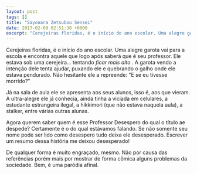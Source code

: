 ```yaml
---
layout: post
tags: []
title: "Sayonara Zetsubou Sensei"
date: 2017-02-09 02:51:38 +0000
excerpt: "Cerejeiras floridas, é o início do ano escolar. Uma alegre garota vai para a escola e encontra aquele que logo após saberá que é seu..."
---
```


Cerejeiras floridas, é o início do ano escolar. Uma alegre garota vai para a escola e encontra aquele que logo após saberá que é seu professor. Ele estava sob uma cerejeira… tentando *ficar mais alto* . A garota vendo a intenção dele tenta ajudar, puxando ele e quebrando o galho onde ele estava pendurado. Não hesitante ele a repreende: "E se eu tivesse morrido?"

Já na sala de aula ele se apresenta aos seus alunos, isso é, aos que vieram. A ultra-alegre ele já conhecia, ainda tinha a viciada em celulares, a estudante estrangeira ilegal, a hikkimori (que não estava naquela aula), a stalker, entre várias outras alunas.

Agora querem saber quem é esse Professor Desespero do qual o título ae despede? Certamente é o do qual estávamos falando. Se não somente seu nome pode ser lido como desespero tudo deixa ele desesperado. Escrever um resumo dessa história me deixou desesperado!

De qualquer forma é muito engraçado, mesmo. Não por causa das referências porém mais por mostrar de forma cômica alguns problemas da sociedade. Bem, é uma paródia afinal.